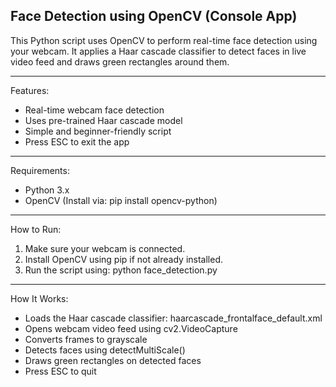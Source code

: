 
Face Detection using OpenCV (Console App)
----------------------------------------

This Python script uses OpenCV to perform real-time face detection using your webcam.
It applies a Haar cascade classifier to detect faces in live video feed and draws green rectangles around them.

----------------------------------------
Features:
- Real-time webcam face detection
- Uses pre-trained Haar cascade model
- Simple and beginner-friendly script
- Press ESC to exit the app

----------------------------------------
Requirements:
- Python 3.x
- OpenCV (Install via: pip install opencv-python)

----------------------------------------
How to Run:
1. Make sure your webcam is connected.
2. Install OpenCV using pip if not already installed.
3. Run the script using:
   python face_detection.py

----------------------------------------
How It Works:
- Loads the Haar cascade classifier: haarcascade_frontalface_default.xml
- Opens webcam video feed using cv2.VideoCapture
- Converts frames to grayscale
- Detects faces using detectMultiScale()
- Draws green rectangles on detected faces
- Press ESC to quit


